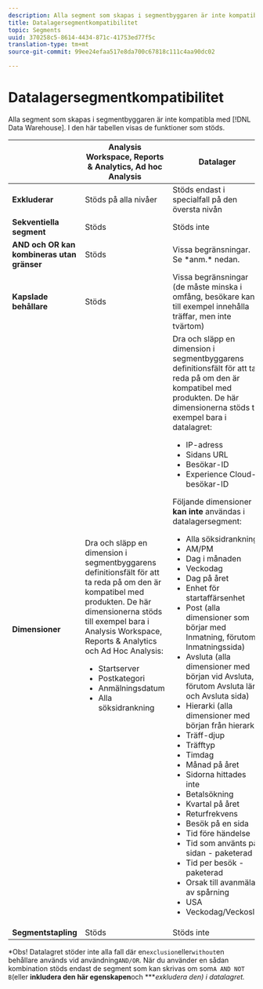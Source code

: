 ```yaml
---
description: Alla segment som skapas i segmentbyggaren är inte kompatibla med datalagret. I den här tabellen visas de funktioner som stöds.
title: Datalagersegmentkompatibilitet
topic: Segments
uuid: 370258c5-8614-4434-871c-41753ed77f5c
translation-type: tm+mt
source-git-commit: 99ee24efaa517e8da700c67818c111c4aa90dc02

---
```



# Datalagersegmentkompatibilitet

Alla segment som skapas i segmentbyggaren är inte kompatibla med [!DNL Data Warehouse]. I den här tabellen visas de funktioner som stöds.

<table id="table_BBB1DAFDF85041598FA4AF869172CF7F"> 
 <thead> 
  <tr> 
   <th colname="col1" class="entry"> </th> 
   <th colname="col2" class="entry"> Analysis Workspace, Reports &amp; Analytics, Ad hoc Analysis </th> 
   <th colname="col3" class="entry"> Datalager </th> 
  </tr> 
 </thead>
 <tbody> 
  <tr> 
   <td colname="col1"> <b>Exkluderar</b> </td> 
   <td colname="col2"> Stöds på alla nivåer </td> 
   <td colname="col3"> Stöds endast i specialfall på den översta nivån </td> 
  </tr> 
  <tr> 
   <td colname="col1"> <b>Sekventiella segment</b> </td> 
   <td colname="col2"> Stöds </td> 
   <td colname="col3"> Stöds inte </td> 
  </tr> 
  <tr> 
   <td colname="col1"> <b>AND och OR kan kombineras utan gränser</b> </td> 
   <td colname="col2"> Stöds </td> 
   <td colname="col3"> Vissa begränsningar. Se *anm.* nedan. </td> 
  </tr> 
  <tr> 
   <td colname="col1"> <b>Kapslade behållare</b> </td> 
   <td colname="col2"> Stöds </td> 
   <td colname="col3"> Vissa begränsningar (de måste minska i omfång, besökare kan till exempel innehålla träffar, men inte tvärtom) </td> 
  </tr> 
  <tr> 
   <td colname="col1"> <b>Dimensioner</b> </td> 
   <td colname="col2">Dra och släpp en dimension i segmentbyggarens <span class="uicontrol"> definitionsfält</span> för att ta reda på om den är kompatibel med produkten. De här dimensionerna stöds till exempel bara i Analysis Workspace, Reports &amp; Analytics och Ad Hoc Analysis: 
    <ul id="ul_BD708CC3A16743F49F998D1046EC70A3"> 
     <li id="li_240DA619D50B4336ACD9117BF59AF10A">Startserver </li> 
     <li id="li_222D4D4116674EF8A52945CCB9C78719">Postkategori </li> 
     <li id="li_5A43C846E2EA4EFCB892DE9E0607C68C">Anmälningsdatum </li> 
     <li id="li_8E9CABBE04FC4A7A9A5D2BDD34AD3C87">Alla söksidrankning </li> 
    </ul> </td> 
   <td colname="col3"> Dra och släpp en dimension i segmentbyggarens <span class="uicontrol"> definitionsfält</span> för att ta reda på om den är kompatibel med produkten. De här dimensionerna stöds till exempel bara i datalagret: 
    <ul id="ul_61A5B314CCCF497DB0385324E3309E22"> 
     <li id="li_1254089BDFAE4E0F8E51CB1511BBBF53">IP-adress </li> 
     <li id="li_D8E040F77A8C46A084547F4FE685CB10">Sidans URL </li> 
     <li id="li_4C79AE900CF6458780C124143DC6FA5B">Besökar-ID </li> 
     <li id="li_4EC10645DE9740609D8DDFD4F668FE67">Experience Cloud-besökar-ID </li> 
    </ul> <p>Följande dimensioner <b>kan inte </b>användas i datalagersegment: </p> 
    <ul id="ul_FE143F6D1ABF45DAA444E1B5691C7D4F"> 
     <li id="li_E77F3CC45BA04674B857FE5AB19D56F1">Alla söksidrankning </li> 
     <li id="li_95E1549C13F14BA0B32686401EE78E31">AM/PM </li> 
     <li id="li_6F1C8FC2E7674A0CA14B70B65784D896">Dag i månaden </li> 
     <li id="li_79D1A91D741D4CCC937D07906D71F964">Veckodag </li> 
     <li id="li_4008565353084611BD782B98D50C0611">Dag på året </li> 
     <li id="li_F87D78F125874087BFF74FAAE2BA46F5">Enhet för startaffärsenhet </li> 
     <li id="li_53DA4E64C6714CFF90D164245D01C16A">Post (alla dimensioner som börjar med Inmatning, förutom Inmatningssida) </li> 
     <li id="li_7F26B0E54A4A48319F31D8FC499D1CF2">Avsluta (alla dimensioner med början vid Avsluta, förutom Avsluta länk och Avsluta sida) </li> 
     <li id="li_1877D2D8A95B43F29CAA426BF2FE4996">Hierarki (alla dimensioner med början från hierarki) </li> 
     <li id="li_DF0BCC63ED274ABEA1C5A28274936310">Träff-djup </li> 
     <li id="li_98BE56213E1A4FD28D4858D53C46D23E">Träfftyp </li> 
     <li id="li_52ECB31657DF4180BDB9C8D21CC74313">Timdag </li> 
     <li id="li_93716207F2614822ACB84100B35D27BC">Månad på året </li> 
     <li id="li_FFC8E1F7092C4876A7E9F2365CC234B9">Sidorna hittades inte </li> 
     <li id="li_7A070C8E0F664F5AB554555B17D0E4E6">Betalsökning </li> 
     <li id="li_12228C18BF90463C8D8394FB810843D3">Kvartal på året </li> 
     <li id="li_1833B6E2011C4757A60CAA2C98B35AFA">Returfrekvens </li> 
     <li id="li_39154CD74A534D9AA09C701FE1E2C521">Besök på en sida </li> 
     <li id="li_84BDE34DD577488881E8842D2DE72D3C">Tid före händelse </li> 
     <li id="li_552BE3414CC949B3B24BE99298945874">Tid som använts på sidan - paketerad </li> 
     <li id="li_33D815E04CB3493C82BE33E958C2D7B9">Tid per besök - paketerad </li> 
     <li id="li_76F2BB88B8CD456DB50D04F36BB7854B">Orsak till avanmälan av spårning </li> 
     <li id="li_07345E08D0584CEC99128A0542587019">USA </li> 
     <li id="li_3D6BD9E927334B9BBC29E602D1103F7A">Veckodag/Veckoslut </li> 
    </ul> </td> 
  </tr> 
  <tr> 
   <td colname="col1"> <b>Segmentstapling</b> </td> 
   <td colname="col2"> Stöds </td> 
   <td colname="col3"> Stöds inte </td> 
  </tr> 
 </tbody> 
</table>

*Obs! Datalagret stöder inte alla fall där en`exclusion`eller`without`en behållare används vid användning`AND/OR`. När du använder en sådan kombination stöds endast de segment som kan skrivas om som`A AND NOT B`(eller **inkludera den här egenskapen**och ****exkludera den) i datalagret.*
